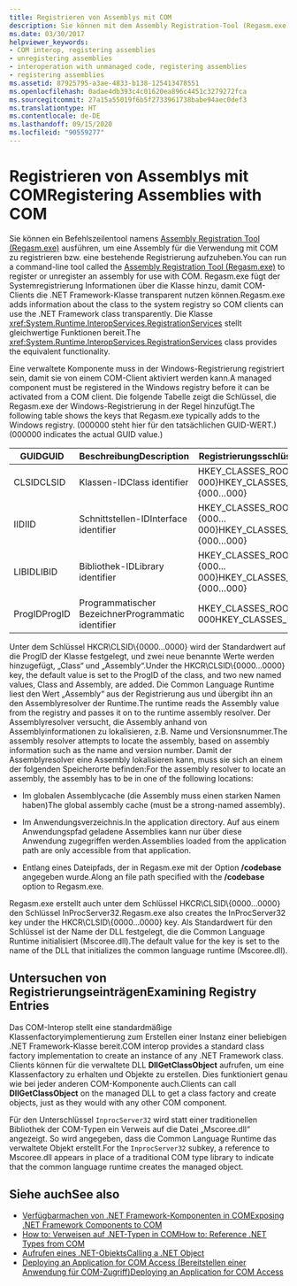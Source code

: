 ```yaml
---
title: Registrieren von Assemblys mit COM
description: Sie können mit dem Assembly Registration-Tool (Regasm.exe), das der Systemregistrierung Informationen über die Klasse hinzufügt, Assemblys bei COM registrieren oder die Registrierung aufheben.
ms.date: 03/30/2017
helpviewer_keywords:
- COM interop, registering assemblies
- unregistering assemblies
- interoperation with unmanaged code, registering assemblies
- registering assemblies
ms.assetid: 87925795-a3ae-4833-b138-125413478551
ms.openlocfilehash: 0adae4db393c4c01620ea896c4451c3279272fca
ms.sourcegitcommit: 27a15a55019f6b5f2733961738babe94aec0def3
ms.translationtype: HT
ms.contentlocale: de-DE
ms.lasthandoff: 09/15/2020
ms.locfileid: "90559277"
---
```

# <a name="registering-assemblies-with-com"></a><span data-ttu-id="d74fc-103">Registrieren von Assemblys mit COM</span><span class="sxs-lookup"><span data-stu-id="d74fc-103">Registering Assemblies with COM</span></span>
<span data-ttu-id="d74fc-104">Sie können ein Befehlszeilentool namens [Assembly Registration Tool (Regasm.exe)](../tools/regasm-exe-assembly-registration-tool.md) ausführen, um eine Assembly für die Verwendung mit COM zu registrieren bzw. eine bestehende Registrierung aufzuheben.</span><span class="sxs-lookup"><span data-stu-id="d74fc-104">You can run a command-line tool called the [Assembly Registration Tool (Regasm.exe)](../tools/regasm-exe-assembly-registration-tool.md) to register or unregister an assembly for use with COM.</span></span> <span data-ttu-id="d74fc-105">Regasm.exe fügt der Systemregistrierung Informationen über die Klasse hinzu, damit COM-Clients die .NET Framework-Klasse transparent nutzen können.</span><span class="sxs-lookup"><span data-stu-id="d74fc-105">Regasm.exe adds information about the class to the system registry so COM clients can use the .NET Framework class transparently.</span></span> <span data-ttu-id="d74fc-106">Die Klasse <xref:System.Runtime.InteropServices.RegistrationServices> stellt gleichwertige Funktionen bereit.</span><span class="sxs-lookup"><span data-stu-id="d74fc-106">The <xref:System.Runtime.InteropServices.RegistrationServices> class provides the equivalent functionality.</span></span>  
  
 <span data-ttu-id="d74fc-107">Eine verwaltete Komponente muss in der Windows-Registrierung registriert sein, damit sie von einem COM-Client aktiviert werden kann.</span><span class="sxs-lookup"><span data-stu-id="d74fc-107">A managed component must be registered in the Windows registry before it can be activated from a COM client.</span></span> <span data-ttu-id="d74fc-108">Die folgende Tabelle zeigt die Schlüssel, die Regasm.exe der Windows-Registrierung in der Regel hinzufügt.</span><span class="sxs-lookup"><span data-stu-id="d74fc-108">The following table shows the keys that Regasm.exe typically adds to the Windows registry.</span></span> <span data-ttu-id="d74fc-109">(000000 steht hier für den tatsächlichen GUID-WERT.)</span><span class="sxs-lookup"><span data-stu-id="d74fc-109">(000000 indicates the actual GUID value.)</span></span>  
  
|<span data-ttu-id="d74fc-110">GUID</span><span class="sxs-lookup"><span data-stu-id="d74fc-110">GUID</span></span>|<span data-ttu-id="d74fc-111">Beschreibung</span><span class="sxs-lookup"><span data-stu-id="d74fc-111">Description</span></span>|<span data-ttu-id="d74fc-112">Registrierungsschlüssel</span><span class="sxs-lookup"><span data-stu-id="d74fc-112">Registry key</span></span>|  
|----------|-----------------|------------------|  
|<span data-ttu-id="d74fc-113">CLSID</span><span class="sxs-lookup"><span data-stu-id="d74fc-113">CLSID</span></span>|<span data-ttu-id="d74fc-114">Klassen-ID</span><span class="sxs-lookup"><span data-stu-id="d74fc-114">Class identifier</span></span>|<span data-ttu-id="d74fc-115">HKEY_CLASSES_ROOT\CLSID\\{000…000}</span><span class="sxs-lookup"><span data-stu-id="d74fc-115">HKEY_CLASSES_ROOT\CLSID\\{000…000}</span></span>|  
|<span data-ttu-id="d74fc-116">IID</span><span class="sxs-lookup"><span data-stu-id="d74fc-116">IID</span></span>|<span data-ttu-id="d74fc-117">Schnittstellen-ID</span><span class="sxs-lookup"><span data-stu-id="d74fc-117">Interface identifier</span></span>|<span data-ttu-id="d74fc-118">HKEY_CLASSES_ROOT\Interface\\{000…000}</span><span class="sxs-lookup"><span data-stu-id="d74fc-118">HKEY_CLASSES_ROOT\Interface\\{000…000}</span></span>|  
|<span data-ttu-id="d74fc-119">LIBID</span><span class="sxs-lookup"><span data-stu-id="d74fc-119">LIBID</span></span>|<span data-ttu-id="d74fc-120">Bibliothek-ID</span><span class="sxs-lookup"><span data-stu-id="d74fc-120">Library identifier</span></span>|<span data-ttu-id="d74fc-121">HKEY_CLASSES_ROOT\TypeLib\\{000... 000}</span><span class="sxs-lookup"><span data-stu-id="d74fc-121">HKEY_CLASSES_ROOT\TypeLib\\{000…000}</span></span>|  
|<span data-ttu-id="d74fc-122">ProgID</span><span class="sxs-lookup"><span data-stu-id="d74fc-122">ProgID</span></span>|<span data-ttu-id="d74fc-123">Programmatischer Bezeichner</span><span class="sxs-lookup"><span data-stu-id="d74fc-123">Programmatic identifier</span></span>|<span data-ttu-id="d74fc-124">HKEY_CLASSES_ROOT\000... 000</span><span class="sxs-lookup"><span data-stu-id="d74fc-124">HKEY_CLASSES_ROOT\000…000</span></span>|  
  
 <span data-ttu-id="d74fc-125">Unter dem Schlüssel HKCR\CLSID\\{0000…0000} wird der Standardwert auf die ProgID der Klasse festgelegt, und zwei neue benannte Werte werden hinzugefügt, „Class“ und „Assembly“.</span><span class="sxs-lookup"><span data-stu-id="d74fc-125">Under the HKCR\CLSID\\{0000…0000} key, the default value is set to the ProgID of the class, and two new named values, Class and Assembly, are added.</span></span> <span data-ttu-id="d74fc-126">Die Common Language Runtime liest den Wert „Assembly“ aus der Registrierung aus und übergibt ihn an den Assemblyresolver der Runtime.</span><span class="sxs-lookup"><span data-stu-id="d74fc-126">The runtime reads the Assembly value from the registry and passes it on to the runtime assembly resolver.</span></span> <span data-ttu-id="d74fc-127">Der Assemblyresolver versucht, die Assembly anhand von Assemblyinformationen zu lokalisieren, z.B. Name und Versionsnummer.</span><span class="sxs-lookup"><span data-stu-id="d74fc-127">The assembly resolver attempts to locate the assembly, based on assembly information such as the name and version number.</span></span> <span data-ttu-id="d74fc-128">Damit der Assemblyresolver eine Assembly lokalisieren kann, muss sie sich an einem der folgenden Speicherorte befinden:</span><span class="sxs-lookup"><span data-stu-id="d74fc-128">For the assembly resolver to locate an assembly, the assembly has to be in one of the following locations:</span></span>  
  
- <span data-ttu-id="d74fc-129">Im globalen Assemblycache (die Assembly muss einen starken Namen haben)</span><span class="sxs-lookup"><span data-stu-id="d74fc-129">The global assembly cache (must be a strong-named assembly).</span></span>  
  
- <span data-ttu-id="d74fc-130">Im Anwendungsverzeichnis.</span><span class="sxs-lookup"><span data-stu-id="d74fc-130">In the application directory.</span></span> <span data-ttu-id="d74fc-131">Auf aus einem Anwendungspfad geladene Assemblies kann nur über diese Anwendung zugegriffen werden.</span><span class="sxs-lookup"><span data-stu-id="d74fc-131">Assemblies loaded from the application path are only accessible from that application.</span></span>  
  
- <span data-ttu-id="d74fc-132">Entlang eines Dateipfads, der in Regasm.exe mit der Option **/codebase** angegeben wurde.</span><span class="sxs-lookup"><span data-stu-id="d74fc-132">Along an file path specified with the **/codebase** option to Regasm.exe.</span></span>  
  
 <span data-ttu-id="d74fc-133">Regasm.exe erstellt auch unter dem Schlüssel HKCR\CLSID\\{0000…0000} den Schlüssel InProcServer32.</span><span class="sxs-lookup"><span data-stu-id="d74fc-133">Regasm.exe also creates the InProcServer32 key under the HKCR\CLSID\\{0000…0000} key.</span></span> <span data-ttu-id="d74fc-134">Als Standardwert für den Schlüssel ist der Name der DLL festgelegt, die die Common Language Runtime initialisiert (Mscoree.dll).</span><span class="sxs-lookup"><span data-stu-id="d74fc-134">The default value for the key is set to the name of the DLL that initializes the common language runtime (Mscoree.dll).</span></span>  
  
## <a name="examining-registry-entries"></a><span data-ttu-id="d74fc-135">Untersuchen von Registrierungseinträgen</span><span class="sxs-lookup"><span data-stu-id="d74fc-135">Examining Registry Entries</span></span>  
 <span data-ttu-id="d74fc-136">Das COM-Interop stellt eine standardmäßige Klassenfactoryimplementierung zum Erstellen einer Instanz einer beliebigen .NET Framework-Klasse bereit.</span><span class="sxs-lookup"><span data-stu-id="d74fc-136">COM interop provides a standard class factory implementation to create an instance of any .NET Framework class.</span></span> <span data-ttu-id="d74fc-137">Clients können für die verwaltete DLL **DllGetClassObject** aufrufen, um eine Klassenfactory zu erhalten und Objekte zu erstellen. Dies funktioniert genau wie bei jeder anderen COM-Komponente auch.</span><span class="sxs-lookup"><span data-stu-id="d74fc-137">Clients can call **DllGetClassObject** on the managed DLL to get a class factory and create objects, just as they would with any other COM component.</span></span>  
  
 <span data-ttu-id="d74fc-138">Für den Unterschlüssel `InprocServer32` wird statt einer traditionellen Bibliothek der COM-Typen ein Verweis auf die Datei „Mscoree.dll“ angezeigt. So wird angegeben, dass die Common Language Runtime das verwaltete Objekt erstellt.</span><span class="sxs-lookup"><span data-stu-id="d74fc-138">For the `InprocServer32` subkey, a reference to Mscoree.dll appears in place of a traditional COM type library to indicate that the common language runtime creates the managed object.</span></span>  
  
## <a name="see-also"></a><span data-ttu-id="d74fc-139">Siehe auch</span><span class="sxs-lookup"><span data-stu-id="d74fc-139">See also</span></span>

- [<span data-ttu-id="d74fc-140">Verfügbarmachen von .NET Framework-Komponenten in COM</span><span class="sxs-lookup"><span data-stu-id="d74fc-140">Exposing .NET Framework Components to COM</span></span>](exposing-dotnet-components-to-com.md)
- [<span data-ttu-id="d74fc-141">How to: Verweisen auf .NET-Typen in COM</span><span class="sxs-lookup"><span data-stu-id="d74fc-141">How to: Reference .NET Types from COM</span></span>](how-to-reference-net-types-from-com.md)
- <span data-ttu-id="d74fc-142">[Aufrufen eines .NET-Objekts](/previous-versions/dotnet/netframework-4.0/8hw8h46b(v=vs.100))</span><span class="sxs-lookup"><span data-stu-id="d74fc-142">[Calling a .NET Object](/previous-versions/dotnet/netframework-4.0/8hw8h46b(v=vs.100))</span></span>
- <span data-ttu-id="d74fc-143">[Deploying an Application for COM Access (Bereitstellen einer Anwendung für COM-Zugriff)](/previous-versions/dotnet/netframework-4.0/c2850st8(v=vs.100))</span><span class="sxs-lookup"><span data-stu-id="d74fc-143">[Deploying an Application for COM Access](/previous-versions/dotnet/netframework-4.0/c2850st8(v=vs.100))</span></span>
